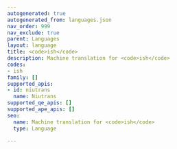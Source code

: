 ```yaml
---
autogenerated: true
autogenerated_from: languages.json
nav_order: 999
nav_exclude: true
parent: Languages
layout: language
title: <code>ish</code>
description: Machine translation for <code>ish</code>
codes:
- ish
family: []
supported_apis:
- id: niutrans
  name: Niutrans
supported_qe_apis: []
supported_ape_apis: []
seo:
  name: Machine translation for <code>ish</code>
  type: Language

---
```


